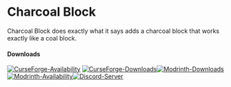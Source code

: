 # Charcoal Block

Charcoal Block does exactly what it says adds a charcoal block that works exactly like a coal block.

#### Downloads

[![CurseForge-Availability](http://cf.way2muchnoise.eu/versions/981898.svg)](https://www.curseforge.com/minecraft/mc-mods/charcoal-blocks) 
[![CurseForge-Downloads](http://cf.way2muchnoise.eu/full_981898_downloads.svg)](https://www.curseforge.com/minecraft/mc-mods/charcoal-blocks)[![Modrinth-Downloads](https://img.shields.io/modrinth/dt/xoBTgZsD?logo=modrinth)](https://modrinth.com/mod/charcoal-blocks)
[![Modrinth-Availability](https://img.shields.io/modrinth/game-versions/xoBTgZsD?logo=modrinth)](https://modrinth.com/mod/charcoal-blocks)[![Discord-Server](https://img.shields.io/discord/1051116089133777016?logo=discord&logoColor=white)](https://discord.gg/jVmUTGFMX5)